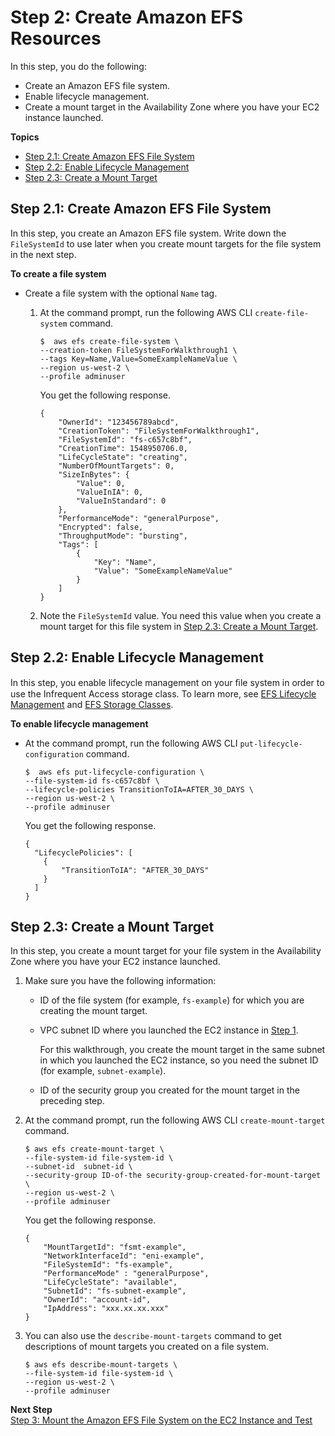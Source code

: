 # Step 2: Create Amazon EFS Resources<a name="wt1-create-efs-resources"></a>

In this step, you do the following:
+ Create an Amazon EFS file system\. 
+ Enable lifecycle management\.
+ Create a mount target in the Availability Zone where you have your EC2 instance launched\.

**Topics**
+ [Step 2\.1: Create Amazon EFS File System](#wt1-create-file-system)
+ [Step 2\.2: Enable Lifecycle Management](#wt1-lifecycle-management)
+ [Step 2\.3: Create a Mount Target](#wt1-create-mount-target)

## Step 2\.1: Create Amazon EFS File System<a name="wt1-create-file-system"></a>

In this step, you create an Amazon EFS file system\. Write down the `FileSystemId` to use later when you create mount targets for the file system in the next step\.

**To create a file system**
+ Create a file system with the optional `Name` tag\.

  1. At the command prompt, run the following AWS CLI `create-file-system` command\. 

     ```
     $  aws efs create-file-system \
     --creation-token FileSystemForWalkthrough1 \
     --tags Key=Name,Value=SomeExampleNameValue \
     --region us-west-2 \
     --profile adminuser
     ```

     You get the following response\.

     ```
     {
         "OwnerId": "123456789abcd",
         "CreationToken": "FileSystemForWalkthrough1",
         "FileSystemId": "fs-c657c8bf",
         "CreationTime": 1548950706.0,
         "LifeCycleState": "creating",
         "NumberOfMountTargets": 0,
         "SizeInBytes": {
             "Value": 0,
             "ValueInIA": 0,
             "ValueInStandard": 0
         },
         "PerformanceMode": "generalPurpose",
         "Encrypted": false,
         "ThroughputMode": "bursting",
         "Tags": [
             {
                 "Key": "Name",
                 "Value": "SomeExampleNameValue"
             }
         ]
     }
     ```

  1. Note the `FileSystemId` value\. You need this value when you create a mount target for this file system in [Step 2\.3: Create a Mount Target](#wt1-create-mount-target)\.

## Step 2\.2: Enable Lifecycle Management<a name="wt1-lifecycle-management"></a>

In this step, you enable lifecycle management on your ﬁle system in order to use the Infrequent Access storage class\. To learn more, see [EFS Lifecycle Management](lifecycle-management-efs.md) and [EFS Storage Classes](storage-classes.md)\.

**To enable lifecycle management**
+ At the command prompt, run the following AWS CLI `put-lifecycle-configuration` command\.

  ```
  $  aws efs put-lifecycle-configuration \
  --file-system-id fs-c657c8bf \
  --lifecycle-policies TransitionToIA=AFTER_30_DAYS \
  --region us-west-2 \
  --profile adminuser
  ```

  You get the following response\.

  ```
  {
    "LifecyclePolicies": [
      {
          "TransitionToIA": "AFTER_30_DAYS"
      }
    ]
  }
  ```

## Step 2\.3: Create a Mount Target<a name="wt1-create-mount-target"></a>

In this step, you create a mount target for your file system in the Availability Zone where you have your EC2 instance launched\. 

1. Make sure you have the following information:
   + ID of the file system \(for example, `fs-example`\) for which you are creating the mount target\. 
   + VPC subnet ID where you launched the EC2 instance in [Step 1](https://docs.aws.amazon.com/efs/latest/ug/wt1-create-ec2-resources.html)\. 

     For this walkthrough, you create the mount target in the same subnet in which you launched the EC2 instance, so you need the subnet ID \(for example, `subnet-example`\)\. 
   + ID of the security group you created for the mount target in the preceding step\.

1. At the command prompt, run the following AWS CLI `create-mount-target` command\. 

   ```
   $ aws efs create-mount-target \
   --file-system-id file-system-id \
   --subnet-id  subnet-id \
   --security-group ID-of-the security-group-created-for-mount-target \
   --region us-west-2 \
   --profile adminuser
   ```

   You get the following response\.

   ```
   {
       "MountTargetId": "fsmt-example",
       "NetworkInterfaceId": "eni-example",
       "FileSystemId": "fs-example",
       "PerformanceMode" : "generalPurpose",
       "LifeCycleState": "available",
       "SubnetId": "fs-subnet-example",
       "OwnerId": "account-id",
       "IpAddress": "xxx.xx.xx.xxx"
   }
   ```

1. You can also use the `describe-mount-targets` command to get descriptions of mount targets you created on a file system\.

   ```
   $ aws efs describe-mount-targets \
   --file-system-id file-system-id \
   --region us-west-2 \
   --profile adminuser
   ```

**Next Step**  
[Step 3: Mount the Amazon EFS File System on the EC2 Instance and Test](wt1-test.md)